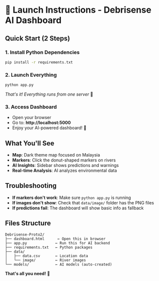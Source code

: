 # 🚀 Launch Instructions - Debrisense AI Dashboard

## Quick Start (2 Steps)

### 1. Install Python Dependencies
```bash
pip install -r requirements.txt
```

### 2. Launch Everything
```bash
python app.py
```
*That's it! Everything runs from one server* 🎉

### 3. Access Dashboard
- Open your browser
- Go to: **http://localhost:5000**
- Enjoy your AI-powered dashboard! 🚀

## What You'll See
- **Map**: Dark theme map focused on Malaysia
- **Markers**: Click the donut-shaped markers on rivers
- **AI Insights**: Sidebar shows predictions and warnings
- **Real-time Analysis**: AI analyzes environmental data

## Troubleshooting
- **If markers don't work**: Make sure `python app.py` is running
- **If images don't show**: Check that `data/image/` folder has the PNG files
- **If predictions fail**: The dashboard will show basic info as fallback

## Files Structure
```
Debrisense-Proto2/
├── dashboard.html      ← Open this in browser
├── app.py             ← Run this for AI backend
├── requirements.txt   ← Python packages
├── data/
│   ├── data.csv       ← Location data
│   └── image/         ← River images
└── models/            ← AI models (auto-created)
```

**That's all you need!** 🎯
